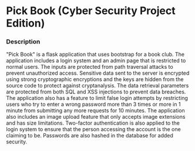 # Pick Book (Cyber Security Project Edition)

### Description
"Pick Book" is a flask application that uses bootstrap for a book club. The application includes a login system and an admin page that is restricted to normal users. The inputs are protected from path traversal attacks to prevent unauthorized access. Sensitive data sent to the server is encrypted using strong cryptographic encryptions and the keys are hidden from the source code to protect against cryptanalysis. The data retrieval parameters are protected from both SQL and XSS injections to prevent data breaches. The application also has a feature to limit false login attempts by restricting users who try to enter a wrong password more than 3 times or more in 1 minute from submitting any more requests for 10 minutes. The application also includes an image upload feature that only accepts image extensions and has size limitations. Two-factor authentication is also applied to the login system to ensure that the person accessing the account is the one claiming to be. Passwords are also hashed in the database for added security.
